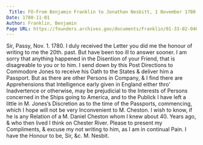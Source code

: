 ```yaml
---
 Title: FO-From Benjamin Franklin to Jonathan Nesbitt, 1 November 1780
Date: 1780-11-01
Author: Franklin, Benjamin
Page URL: https://founders.archives.gov/documents/Franklin/01-33-02-0407
---
```


Sir,
Passy, Nov. 1. 1780.
I duly received the Letter you did me the honour of writing to me the 20th. past. But have been too ill to answer sooner. I am sorry that anything happened in the Disention of your Friend, that is disagreable to you or to him. I send down by this Post Directions to Commodore Jones to receive his Oath to the States & deliver him a Passport. But as there are other Persons in Company, & I find there are Apprehensions that Intelligence early given in England either thro’ Inadvertence or otherwise, may be prejudicial to the Interests of Persons concerned in the Ships going to America, and to the Publick I have left a little in M. Jones’s Discretion as to the time of the Passports, commencing, which I hope will not be very Inconvenient to M. Cheston. I wish to know, if he is any Relation of a M. Daniel Cheston whom I knew about 40. Years ago, & who then lived I think on Chester River. Please to present my Compliments, & excuse my not writing to him, as I am in continual Pain. I have the Honour to be, Sir, &c.
M. Nesbit.

